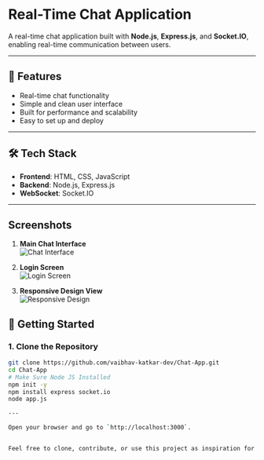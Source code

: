 # Real-Time Chat Application

A real-time chat application built with **Node.js**, **Express.js**, and **Socket.IO**, enabling real-time communication between users.

---

## 🚀 Features

- Real-time chat functionality
- Simple and clean user interface
- Built for performance and scalability
- Easy to set up and deploy

---

## 🛠️ Tech Stack

- **Frontend**: HTML, CSS, JavaScript
- **Backend**: Node.js, Express.js
- **WebSocket**: Socket.IO


---

## Screenshots

1. **Main Chat Interface**  
   ![Chat Interface](./screenshots/chat_interface.png)

2. **Login Screen**  
   ![Login Screen](./screenshots/login_screen.png)

3. **Responsive Design View**  
   ![Responsive Design](./screenshots/responsive_view.png)


## 🚦 Getting Started

### 1. Clone the Repository

```bash
git clone https://github.com/vaibhav-katkar-dev/Chat-App.git
cd Chat-App
# Make Sure Node JS Installed
npm init -y
npm install express socket.io
node app.js

---

Open your browser and go to `http://localhost:3000`.


Feel free to clone, contribute, or use this project as inspiration for your own real-time applications!
